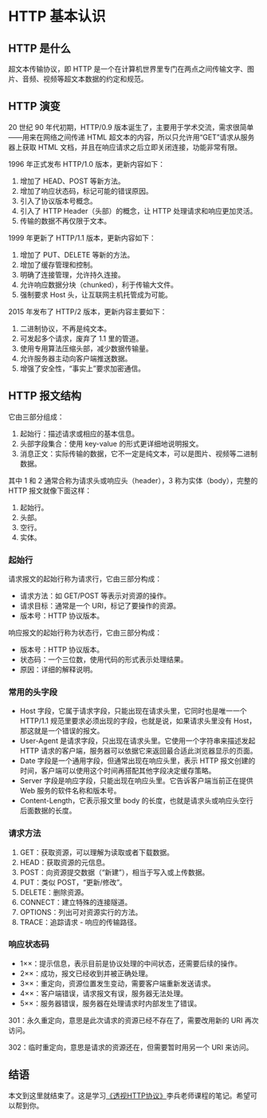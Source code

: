 # HTTP 基本认识

## HTTP 是什么

超文本传输协议，即 HTTP 是一个在计算机世界里专门在两点之间传输文字、图片、音频、视频等超文本数据的约定和规范。

## HTTP 演变

20 世纪 90 年代初期，HTTP/0.9 版本诞生了，主要用于学术交流，需求很简单——用来在网络之间传递 HTML 超文本的内容，所以只允许用“GET”请求从服务器上获取 HTML 文档，并且在响应请求之后立即关闭连接，功能非常有限。

1996 年正式发布 HTTP/1.0 版本，更新内容如下：

1. 增加了 HEAD、POST 等新方法。
2. 增加了响应状态码，标记可能的错误原因。
3. 引入了协议版本号概念。
4. 引入了 HTTP Header（头部）的概念，让 HTTP 处理请求和响应更加灵活。
5. 传输的数据不再仅限于文本。

1999 年更新了 HTTP/1.1 版本，更新内容如下：

1. 增加了 PUT、DELETE 等新的方法。
2. 增加了缓存管理和控制。
3. 明确了连接管理，允许持久连接。
4. 允许响应数据分块（chunked），利于传输大文件。
5. 强制要求 Host 头，让互联网主机托管成为可能。

2015 年发布了 HTTP/2 版本，更新内容主要如下：

1. 二进制协议，不再是纯文本。
2. 可发起多个请求，废弃了 1.1 里的管道。
3. 使用专用算法压缩头部，减少数据传输量。
4. 允许服务器主动向客户端推送数据。
5. 增强了安全性，“事实上”要求加密通信。

## HTTP 报文结构

它由三部分组成：

1. 起始行：描述请求或相应的基本信息。
2. 头部字段集合：使用 key-value 的形式更详细地说明报文。
3. 消息正文：实际传输的数据，它不一定是纯文本，可以是图片、视频等二进制数据。

其中 1 和 2 通常合称为请求头或响应头（header），3 称为实体（body），完整的 HTTP 报文就像下面这样：

1. 起始行。
2. 头部。
3. 空行。
4. 实体。

### 起始行

请求报文的起始行称为请求行，它由三部分构成：

- 请求方法：如 GET/POST 等表示对资源的操作。
- 请求目标：通常是一个 URI，标记了要操作的资源。
- 版本号：HTTP 协议版本。

响应报文的起始行称为状态行，它由三部分构成：

- 版本号：HTTP 协议版本。
- 状态码：一个三位数，使用代码的形式表示处理结果。
- 原因：详细的解释说明。

### 常用的头字段

- Host 字段，它属于请求字段，只能出现在请求头里，它同时也是唯一一个 HTTP/1.1 规范里要求必须出现的字段，也就是说，如果请求头里没有 Host，那这就是一个错误的报文。
- User-Agent 是请求字段，只出现在请求头里。它使用一个字符串来描述发起 HTTP 请求的客户端，服务器可以依据它来返回最合适此浏览器显示的页面。
- Date 字段是一个通用字段，但通常出现在响应头里，表示 HTTP 报文创建的时间，客户端可以使用这个时间再搭配其他字段决定缓存策略。
- Server 字段是响应字段，只能出现在响应头里。它告诉客户端当前正在提供 Web 服务的软件名称和版本号。
- Content-Length，它表示报文里 body 的长度，也就是请求头或响应头空行后面数据的长度。

### 请求方法

1. GET：获取资源，可以理解为读取或者下载数据。
2. HEAD：获取资源的元信息。
3. POST：向资源提交数据（“新建”），相当于写入或上传数据。
4. PUT：类似 POST，“更新/修改”。
5. DELETE：删除资源。
6. CONNECT：建立特殊的连接隧道。
7. OPTIONS：列出可对资源实行的方法。
8. TRACE：追踪请求 - 响应的传输路径。

### 响应状态码

- 1××：提示信息，表示目前是协议处理的中间状态，还需要后续的操作。
- 2××：成功，报文已经收到并被正确处理。
- 3××：重定向，资源位置发生变动，需要客户端重新发送请求。
- 4××：客户端错误，请求报文有误，服务器无法处理。
- 5××：服务器错误，服务器在处理请求时内部发生了错误。

301：永久重定向，意思是此次请求的资源已经不存在了，需要改用新的 URI 再次访问。

302：临时重定向，意思是请求的资源还在，但需要暂时用另一个 URI 来访问。

## 结语

本文到这里就结束了。这是学习[《透视HTTP协议》](https://time.geekbang.org/column/intro/100029001?tab=catalog)李兵老师课程的笔记。希望可以帮到你。
